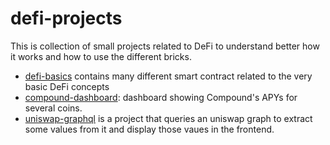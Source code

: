 # defi-projects

This is collection of small projects related to DeFi to understand better how it works and how to use the different bricks.

- [defi-basics](https://github.com/Ugo/defi-projects/tree/main/defi-basics) contains many different smart contract related to the very basic DeFi concepts
- [compound-dashboard](https://github.com/Ugo/defi-projects/tree/main/compound-dashboard): dashboard showing Compound's APYs for several coins.
- [uniswap-graphql](https://github.com/Ugo/defi-projects/tree/main/uniswap-graphql) is a project that queries an uniswap graph to extract some values from it and display those vaues in the frontend. 
